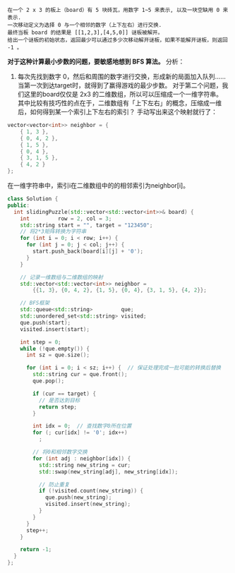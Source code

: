 ```
在一个 2 x 3 的板上（board）有 5 块砖瓦，用数字 1~5 来表示, 以及一块空缺用 0 来表示.
一次移动定义为选择 0 与一个相邻的数字（上下左右）进行交换.
最终当板 board 的结果是 [[1,2,3],[4,5,0]] 谜板被解开。
给出一个谜板的初始状态，返回最少可以通过多少次移动解开谜板，如果不能解开谜板，则返回 -1 。
```
**对于这种计算最小步数的问题，要敏感地想到 BFS 算法。**
分析：
1. 每次先找到数字 0，然后和周围的数字进行交换，形成新的局面加入队列…… 当第一次到达target时，就得到了赢得游戏的最少步数。
对于第二个问题，我们这里的board仅仅是 2x3 的二维数组，所以可以压缩成一个一维字符串。
其中比较有技巧性的点在于，二维数组有「上下左右」的概念，压缩成一维后，如何得到某一个索引上下左右的索引？
手动写出来这个映射就行了：
```cpp
vector<vector<int>> neighbor = {
    { 1, 3 },
    { 0, 4, 2 },
    { 1, 5 },
    { 0, 4 },
    { 3, 1, 5 },
    { 4, 2 }
};
```
在一维字符串中，索引i在二维数组中的的相邻索引为neighbor[i]。
```cpp
class Solution {
public:
  int slidingPuzzle(std::vector<std::vector<int>>& board) {
    int         row = 2, col = 3;
    std::string start = "", target = "123450";
    // 将2*3矩阵转换为字符串
    for (int i = 0; i < row; i++) {
      for (int j = 0; j < col; j++) {
        start.push_back(board[i][j] + '0');
      }
    }

    // 记录一维数组与二维数组的映射
    std::vector<std::vector<int>> neighbor =
        {{1, 3}, {0, 4, 2}, {1, 5}, {0, 4}, {3, 1, 5}, {4, 2}};

    // BFS框架
    std::queue<std::string>         que;
    std::unordered_set<std::string> visited;
    que.push(start);
    visited.insert(start);

    int step = 0;
    while (!que.empty()) {
      int sz = que.size();

      for (int i = 0; i < sz; i++) {  // 保证处理完成一批可能的转换后替换
        std::string cur = que.front();
        que.pop();

        if (cur == target) {
          // 是否达到目标
          return step;
        }

        int idx = 0;  // 查找数字0所在位置
        for (; cur[idx] != '0'; idx++)
          ;

        // 将0和相邻数字交换
        for (int adj : neighbor[idx]) {
          std::string new_string = cur;
          std::swap(new_string[adj], new_string[idx]);

          // 防止重复
          if (!visited.count(new_string)) {
            que.push(new_string);
            visited.insert(new_string);
          }
        }
      }
      step++;
    }

    return -1;
  }
};
```

